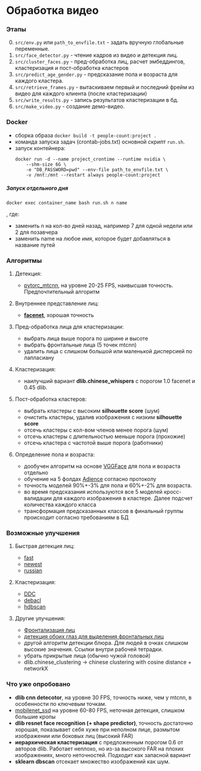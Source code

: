 # Обработка видео

### Этапы

0. ``src/env.py`` или ``path_to_envfile.txt`` - задать вручную глобальные переменные.
1. ``src/face_detector.py`` - чтение кадров из видео и детекция лиц. 
2. ``src/cluster_faces.py`` - пред-обработка лиц, расчет эмбеддингов,
    кластеризация и пост-обработка кластеров
2. ``src/predict_age_gender.py`` - предсказание пола и возраста для каждого кластера.
3. ``src/retrieve_frames.py`` - вытаскиваем первый и последний фрейм из 
    видео для каждого клиента (после кластеризации)
4. ``src/write_results.py`` - запись результатов кластеризации в бд.
5. ``src/make_video.py`` - создание демо-видео.

### Docker

- сборка образа ``docker build -t people-count:project .``
- команда запуска задач (crontab-jobs.txt) основной скрипт ``run.sh``.
- запуск контейнера:
    ```
    docker run -d --name project_crontime --runtime nvidia \
        --shm-size 6G \
        -e "DB_PASSWORD=pwd" --env-file path_to_envfile.txt \
        -v /mnt:/mnt --restart always people-count:project
    ```
    
##### Запуск отдельного дня

```
docker exec container_name bash run.sh n name
```
, где:
- заменить n на кол-во дней назад, например 7 для одной недели или 2 для позавчера
- заменить name на любое имя, которое будет добавляться в название путей
    

### Алгоритмы

1. Детекция:
    - [pytorc_mtcnn](https://github.com/Seanlinx/mtcnn), на уровне 20-25 FPS,
    наивысшая точность. Предпочтительный алгоритм

2. Внутреннее представление лиц:
    - **[facenet](https://github.com/davidsandberg/facenet)**, хорошая точность
    
3. Пред-обработка лица для кластеризации:
    - выбрать лица выше порога по ширине и высоте
    - выбрать фронтальные лица (5 точек mtcnn)
    - удалить лица с слишком большой или маленькой дисперсией по лапласиану

4. Кластеризация:
    - наилучший вариант **dlib.chinese_whispers** с порогом 1.0 facenet и 0.45 dlib.
    
5. Пост-обработка кластеров:
    - выбрать кластеры с высоким **silhouette score** (шум)
    - очистить кластеры, удалив изображения с низким **silhouette score**
    - отсечь кластеры с кол-вом членов менее порога (шум)
    - отсечь кластеры с длительностью  меньше порога (прохожие)
    - отсечь кластера с частотой выше порога (работники)
    
6. Определение пола и возраста:
    - дообучен алгоритм на основе [VGGFace](https://github.com/cydonia999/VGGFace2-pytorch) для пола и возраста отдельно
    - обучение на 5 фолдах [Adience](https://talhassner.github.io/home/projects/Adience/Adience-data.html) согласно протоколу
    - точность моделей 90%+-3% для пола и 60%+-2% для возраста.
    - во время предсказания используются все 5 моделей кросс-валидации для каждого изображения в кластере. 
    Далее подсчет количества каждого класса
    - трансформация предсказанных классов в финальный группы происходит согласно требованиям в БД
    
    
### Возможные улучшения

1. Быстрая детекция лиц:
    - [fast](https://www.groundai.com/project/a-fast-face-detection-method-via-convolutional-neural-network/1)
    - [newest](https://arxiv.org/pdf/1904.12094.pdf)
    - [russian](https://arxiv.org/ftp/arxiv/papers/1508/1508.01292.pdf)
    
2. Кластеризация:
    - [DDC](https://arxiv.org/pdf/1706.05067.pdf)
    - [debacl](https://blog.dominodatalab.com/topology-and-density-based-clustering/)
    - [hdbscan](https://github.com/scikit-learn-contrib/hdbscan)
    
3. Другие улучшения:
    - [Фронтализация лиц](https://github.com/dougsouza/face-frontalization)
    - [детекция обоих глаз для выделения фронтальных лиц](https://www.ecse.rpi.edu/~qji/Papers/frgc_eye.pdf)
    - другой алгоритм детекции блюра. Для людей в очках слишком высокие значения. Ссылки внутри рабочей тетрадки.
    - убрать прикрытые лица (обычно чужой головой)
    - dlib.chinese_clustering ->  chinese clustering with cosine distance + networkX
    
### Что уже опробовано

- **dlib cnn detecotor**, на уровне 30 FPS, точность ниже, чем у mtcnn, 
    в особенности по ключевым точкам.
- [mobilenet_ssd](https://github.com/yeephycho/tensorflow-face-detection)
    на уровне 60-80 FPS, неточная детекция, слишком большие кропы
- **dlib resnet face recognition (+ shape predictor)**, точность достаточно
    хорошая, показывает себя хуже при неполном лице, размытом изображении
    или боковых лиц (высокий FAR)
- **иерархическая кластеризация** с предложенным порогом 0.6 от авторов dlib. 
    Работает неплохо, но из-за высокого FAR на плохих изображениях, много неточностей.
    Подходит как запасной вариант
- **sklearn dbscan** отсекает множество изображений как шум.